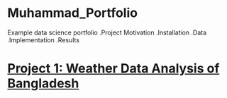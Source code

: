 # Muhammad_Portfolio
Example data science portfolio 
.Project Motivation
.Installation
.Data
.Implementation
.Results

# [Project 1: Weather Data Analysis of Bangladesh](https://github.com/Maigoscode/data_science_projects)


